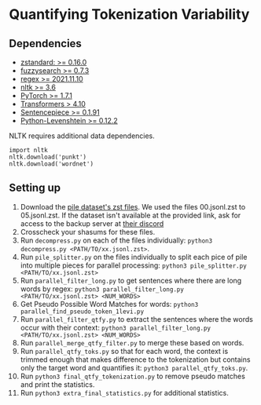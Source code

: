 # Quantifying Tokenization Variability

## Dependencies

- [zstandard: >= 0.16.0](https://pypi.org/project/zstandard/)
- [fuzzysearch >= 0.7.3](https://pypi.org/project/fuzzysearch/)
- [regex >= 2021.11.10](https://pypi.org/project/regex/)
- [nltk >= 3.6](https://www.nltk.org/install.html)
- [PyTorch >= 1.7.1](https://pytorch.org/get-started/previous-versions/)
- [Transformers > 4.10](https://huggingface.co/docs/transformers/installation)
- [Sentencepiece >= 0.1.91](https://pypi.org/project/sentencepiece/)
- [Python-Levenshtein >= 0.12.2](https://pypi.org/project/python-Levenshtein/)

NLTK requires additional data dependencies.
```
import nltk
nltk.download('punkt')
nltk.download('wordnet')
```

## Setting up

1. Download the [pile dataset's zst files](https://pile.eleuther.ai/). We used the files 00.jsonl.zst to 05.jsonl.zst. If the dataset isn't available at the provided link, ask for access to the backup server at [their discord](https://www.eleuther.ai/)
2. Crosscheck your shasums for these files. 
3. Run `decompress.py` on each of the files individually: `python3 decompress.py <PATH/TO/xx.jsonl.zst>`.
4. Run `pile_splitter.py` on the files individually to split each pice of pile into multiple pieces for parallel processing: `python3 pile_splitter.py <PATH/TO/xx.jsonl.zst>`
5. Run `parallel_filter_long.py` to get sentences where there are long words by regex: `python3 parallel_filter_long.py <PATH/TO/xx.jsonl.zst> <NUM_WORDS>`
6. Get Pseudo Possible Word Matches for words: `python3 parallel_find_pseudo_token_1levi.py`
7. Run `parallel_filter_qtfy.py` to extract the sentences where the words occur with their context: `python3 parallel_filter_long.py <PATH/TO/xx.jsonl.zst> <NUM_WORDS>`
8. Run `parallel_merge_qtfy_filter.py` to merge these based on words.
9. Run `parallel_qtfy_toks.py` so that for each word, the context is trimmed enough that makes difference to the tokenization but contains only the target word and quantifies it: `python3 parallel_qtfy_toks.py`.
10. Run `python3 final_qtfy_tokenization.py` to remove pseudo matches and print the statistics.
11. Run `python3 extra_final_statistics.py` for additional statistics.

